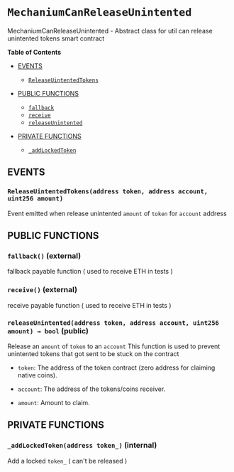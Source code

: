 # `MechaniumCanReleaseUnintented`
MechaniumCanReleaseUnintented - Abstract class for util can release unintented tokens smart contract




**Table of Contents**
- [EVENTS](#events)
    - [`ReleaseUintentedTokens`](#MechaniumCanReleaseUnintented-ReleaseUintentedTokens-address-address-uint256-)

- [PUBLIC FUNCTIONS](#public-functions)
    - [`fallback`](#MechaniumCanReleaseUnintented-fallback--)
    - [`receive`](#MechaniumCanReleaseUnintented-receive--)
    - [`releaseUnintented`](#MechaniumCanReleaseUnintented-releaseUnintented-address-address-uint256-)

- [PRIVATE FUNCTIONS](#private-functions)
    - [`_addLockedToken`](#MechaniumCanReleaseUnintented-_addLockedToken-address-)





## EVENTS

### `ReleaseUintentedTokens(address token, address account, uint256 amount)` <span id="MechaniumCanReleaseUnintented-ReleaseUintentedTokens-address-address-uint256-"></span>
Event emitted when release unintented `amount` of `token` for `account` address



## PUBLIC FUNCTIONS

### `fallback()` (external) <span id="MechaniumCanReleaseUnintented-fallback--"></span>
fallback payable function ( used to receive ETH in tests )


### `receive()` (external) <span id="MechaniumCanReleaseUnintented-receive--"></span>
receive payable function ( used to receive ETH in tests )


### `releaseUnintented(address token, address account, uint256 amount) → bool` (public) <span id="MechaniumCanReleaseUnintented-releaseUnintented-address-address-uint256-"></span>
Release an `amount` of `token` to an `account`
This function is used to prevent unintented tokens that got sent to be stuck on the contract


- `token`: The address of the token contract (zero address for claiming native coins).

- `account`: The address of the tokens/coins receiver.

- `amount`: Amount to claim.

## PRIVATE FUNCTIONS
### `_addLockedToken(address token_)` (internal) <span id="MechaniumCanReleaseUnintented-_addLockedToken-address-"></span>
Add a locked `token_` ( can't be released )




